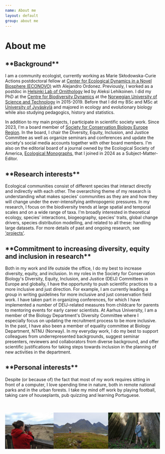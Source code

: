 ```yaml
---
name: About me
layout: default
group: about me
---
```


<h1 class="page-header text-center"> About me </h1>

<h2 class="page-header text-justify"> **Background** </h2> 

I am a community ecologist, currently working as Marie Skłodowska-Curie Actions postdoctoral fellow at [Center for Ecological Dynamics in a Novel Biosphere (ECONOVO)](https://bio.au.dk/forskning/forskningscentre/econovo) with Alejandro Ordonez. Previously, I worked as a postdoc in [Helsinki Lab of Ornithology](https://www.luomus.fi/fi/helsinki-lab-ornithology) led by Aleksi Lehikoinen. I did my PhD at the [Centre for Biodiversity Dynamics](https://www.ntnu.edu/cbd) at the [Norwegian University of Science and Technology](https://www.ntnu.edu/) in 2015-2019. Before that I did my BSc and MSc at [University of Jyväskylä](https://www.jyu.fi/en) and majored in ecology and evolutionary biology while also studying pedagogics, history and statistics.

In addition to my main projects, I participate in scientific society work. Since 2023, I'm a board member of [Society for Conservation Biology Europe Region](https://conbio.org/groups/sections/europe). In the board, I chair the Diversity, Equity, Inclusion, and Justice Committee as well as organize seminars and conferences and update the society's social media accounts together with other board members. I'm also on the editorial board of a journal owned by the Ecological Society of America, [Ecological Monographs](https://esajournals.onlinelibrary.wiley.com/hub/journal/15577015/editorial-board/editorial-board), that I joined in 2024 as a Subject-Matter-Editor.

<h2 class="page-header text-justify"> **Research interests** </h2> 

Ecological communities consist of different species that interact directly and indirectly with each other. The overarching theme of my research is understanding what makes species' communities as they are and how they will change under the ever-intensifying anthropogenic pressures. In my research, I focus on the biodiversity trends at large spatial and temporal scales and on a wide range of taxa. I'm broadly interested in theoretical ecology, species' interactions, biogeography, species' traits, global change drivers, species distribution modelling, and related to all these: handling large datasets. For more details of past and ongoing research, see ['projects'](https://emmaliinamarjakangas.github.io/projects/).

<h2 class="page-header text-justify"> **Commitment to increasing diversity, equity and inclusion in research** </h2> 

Both in my work and life outside the office, I do my best to increase diversity, equity, and inclusion. In my roles in the Society for Conservation Biology's Diversity, Equity, Inclusion, and Justice (DEIJ) Committees in Europe and globally, I have the opportunity to push scientific practices to a more inclusive and just direction. For example, I am currently leading a group in writing guidelines for more inclusive and just conservation field work. I have taken part in organizing conferences, for which I have implemented a number of DEIJ-related measures from childcare for parents to mentoring events for early career scientists. At Aarhus University, I am a member of the Biology Department's Diversity Committee where I especially focus on updating the recruitment process to be more inclusive. In the past, I have also been a member of equality committee at Biology Department, NTNU (Norway). In my everyday work, I do my best to support colleagues from underrepresented backgrounds, suggest seminar presenters, reviewers and collaborators from diverse background, and offer scientific justifications for taking steps towards inclusion in the planning of new activities in the department.


<h2 class="page-header text-justify"> **Personal interests** </h2> 

Despite (or because of) the fact that most of my work requires sitting in front of a computer, I love spending time in nature, both in remote national parks and in the urban forests. I take my mind off work by playing football, taking care of houseplants, pub quizzing and learning Portuguese.

<br>
<br>

<img src="/static/img/about_me_pictures.png" class="img-responsive center-block" alt="Hiking near and far"/>


<br>
<br>
